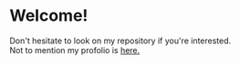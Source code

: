 # Welcome! <br/>
Don't hesitate to look on my repository if you're interested. <br/>
Not to mention my profolio is [here.](https://epicleo2101.github.io/)


